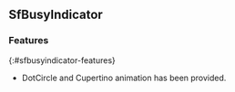## SfBusyIndicator

### Features
{:#sfbusyindicator-features}

* DotCircle and Cupertino animation has been provided.